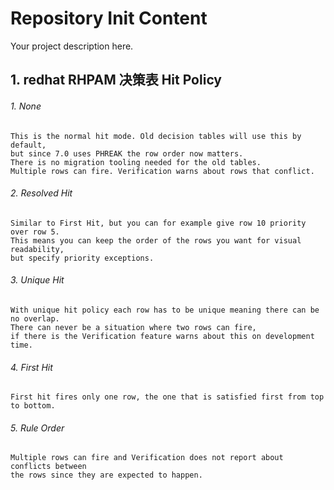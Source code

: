 Repository Init Content
=======================

Your project description here.



## 1. redhat RHPAM 决策表 Hit Policy
###### 1. None
```
This is the normal hit mode. Old decision tables will use this by default, 
but since 7.0 uses PHREAK the row order now matters.
There is no migration tooling needed for the old tables. 
Multiple rows can fire. Verification warns about rows that conflict.
```
###### 2. Resolved Hit
```
Similar to First Hit, but you can for example give row 10 priority over row 5. 
This means you can keep the order of the rows you want for visual readability, 
but specify priority exceptions.
```
###### 3. Unique Hit
```
With unique hit policy each row has to be unique meaning there can be no overlap.
There can never be a situation where two rows can fire, 
if there is the Verification feature warns about this on development time.
```
###### 4. First Hit
```
First hit fires only one row, the one that is satisfied first from top to bottom.
```
###### 5. Rule Order
```
Multiple rows can fire and Verification does not report about conflicts between 
the rows since they are expected to happen.
```